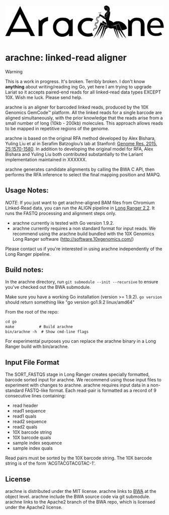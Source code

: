 ![arachne_logo](misc/arachne.png)

# arachne: linked-read aligner

> [!WARNING]
> This is a work in progress. It's broken. Terribly broken. I don't know **anything**
> about writing/reading ing Go, yet here I am trying to upgrade Lariat so it accepts
> paired-end reads for all linked-read data types EXCEPT 10X. Wish me luck. Please
> send help.

arachne is an aligner for barcoded linked reads, produced by the 10X Genomics GemCode™ platform. All the linked reads for a single barcode are aligned simultaneously, with the prior knowledge that the reads arise from a small number of long (10kb - 200kb) molecules. This approach allows reads to be mapped in repetitive regions of the genome.

arachne is based on the original RFA method developed by Alex Bishara, Yuling Liu et al in Serafim Batzoglou’s lab at Stanford: [Genome Res. 2015. 25:1570-1580](http://genome.cshlp.org/content/25/10/1570).  In addition to developing the original model for RFA, Alex Bishara and Yuling Liu both contributed substantially to the Lariant implementation maintained in XXXXXX.

arachne generates candidate alignments by calling the BWA C API, then performs the RFA inference to select the final mapping position and MAPQ.

## Usage Notes: 

*NOTE*: If you just want to get arachne-aligned BAM files from Chromium Linked-Read data, you can run the ALIGN pipeline in [Long Ranger 2.2](https://support.10xgenomics.com/genome-exome/software/downloads/latest). It runs the FASTQ processing and alignment steps only.


* arachne currently is tested with Go version 1.9.2.
* arachne currently requires a non standard format for input reads. We recommend using the arachne build bundled with the 10X Genomics Long Ranger software (http://software.10xgenomics.com/)

Please contact us if you're interested in using arachne independently of the Long Ranger pipeline.

## Build notes:
In the arachne directory, run `git submodule --init --recursive` to ensure you've checked out the BWA submodule.

Make sure you have a working Go installation (version >= 1.9.2). `go version` should return something like "go version go1.9.2 linux/amd64"

From the root of the repo:
```
cd go
make           # Build arachne
bin/arachne -h  # Show cmd-line flags
```

For experimental purposes you can replace the arachne binary in a Long Ranger build with bin/arachne.


## Input File Format

The SORT_FASTQS stage in Long Ranger creates specially formatted, barcode sorted input for arachne.  We recommend using those input files to experiment with changes to arachne.
arachne requires input data in a non-standard FASTQ-like format. Each read-pair is formatted as a record of 9 consecutive lines containing:
* read header
* read1 sequence
* read1 quals
* read2 sequence
* read2 quals
* 10X barcode string
* 10X barcode quals
* sample index sequence
* sample index quals

Read pairs must be sorted by the 10X barcode string. The 10X barcode string is of the form 'ACGTACGTACGTAC-1'. 

## License
arachne is distributed under the MIT license. arachne links to [BWA](https://github.com/lh3/bwa) at the object level. arachne include the BWA source code via git submodule. arachne links to the Apache2 branch of the BWA repo, which is licensed under the Apache2 license.
